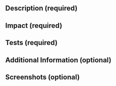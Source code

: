 ## Description (required)
<!-- Provide a detailed explanation of the changes you have made. Include the reasons behind these changes and any relevant context. Link any related issues. -->

## Impact (required)
<!-- Discuss the impact of your changes on the project. This might include effects on performance, new dependencies, or changes in behaviour. -->

## Tests (required)
<!-- Describe the tests you performed to ensure the functionality works as expected. Include manual testing steps or automated test coverage details. -->

## Additional Information (optional)
<!-- Any additional information that reviewers should be aware of. -->

## Screenshots (optional)
<!-- If applicable, attach screenshots that show the UI changes or any visual modifications. -->
